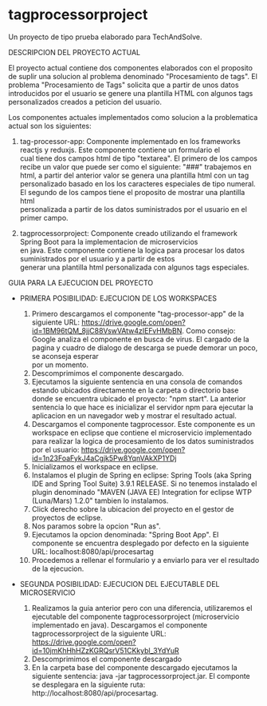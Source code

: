 # tagprocessorproject

Un proyecto de tipo prueba elaborado para TechAndSolve.

DESCRIPCION DEL PROYECTO ACTUAL

El proyecto actual contiene dos componentes elaborados con el proposito de suplir una solucion al problema denominado "Procesamiento de tags". El problema "Procesamiento de Tags" solicita que a partir de unos datos introducidos por el usuario se genere una plantilla HTML con algunos tags personalizados creados a peticion del usuario.

Los componentes actuales implementados como solucion a la problematica actual son los siguientes:
  
  1. tag-processor-app: Componente implementado en los frameworks reactjs y reduxjs. Este componente contiene un formulario el    
      cual tiene dos campos html de tipo "textarea". El primero de los campos recibe un valor que puede ser como el siguiente:
      "###" trabajemos en html, a partir del anterior valor se genera una plantilla html con un tag personalizado basado en los
      los caracteres especiales de tipo numeral. El segundo de los campos tiene el proposito de mostrar una plantilla html    
      personalizada a partir de los datos suministrados por el usuario en el primer campo.
      
  2. tagprocessorproject: Componente creado utilizando el framework Spring Boot para la implementacion de microservicios     
      en java. Este componente contiene la logica para procesar los datos suministrados por el usuario y a partir de estos  
      generar una plantilla html personalizada con algunos tags especiales.
      

GUIA PARA LA EJECUCION DEL PROYECTO

 * PRIMERA POSIBILIDAD: EJECUCION DE LOS WORKSPACES
    
    1. Primero descargamos el componente "tag-processor-app" de la siguiente URL: 
        https://drive.google.com/open?id=1BM96tQM_8jjC88VswVAtw4zIEFvHMbBN. Como consejo: Google analiza el componente 
        en busca de virus. El cargado de la pagina y cuadro de dialogo de descarga se puede demorar un poco, se aconseja esperar  
        por un momento.
    2. Descomprimimos el componente descargado.
    3. Ejecutamos la siguiente sentencia en una consola de comandos estando ubicados directamente en la carpeta o directorio base   
        donde se encuentra ubicado el proyecto: "npm start". La anterior sentencia lo que hace es inicializar el servidor npm 
        para ejecutar la aplicacion en un navegador web y mostrar el resultado actual. 
    4. Descargamos el componente tagprocessor. Este componente es un workspace en eclipse que contiene el microservicio 
        implementado para realizar la logica de procesamiento de los datos suministrados por el usuario: 
        https://drive.google.com/open?id=1n23FoaFykJ4aCgjk5Pw8YqnVAkXP1YDj
    5. Inicializamos el workspace en eclipse.
    6. Instalamos el plugin de Spring en eclipse: Spring Tools (aka Spring IDE and Spring Tool Suite) 3.9.1 RELEASE. Si no 
        tenemos instalado el plugin denominado "MAVEN (JAVA EE) Integration for eclipse WTP (Luna/Mars) 1.2.0" tambien lo 
        instalamos.
    8. Click derecho sobre la ubicacion del proyecto en el gestor de proyectos de eclipse.
    9. Nos paramos sobre la opcion "Run as".
    10. Ejecutamos la opcion denominada: "Spring Boot App". El componente se encuentra desplegado por defecto en la siguiente   
          URL: localhost:8080/api/procesartag
    12. Procedemos a rellenar el formulario y a enviarlo para ver el resultado de la ejecucion.
   
 * SEGUNDA POSIBILIDAD: EJECUCION DEL EJECUTABLE DEL MICROSERVICIO
 
    1. Realizamos la guia anterior pero con una diferencia, utilizaremos el ejecutable del componente tagprocessorproject 
       (microservicio implementado en java). Descargamos el componente tagprocessorproject de la siguiente URL:
       https://drive.google.com/open?id=10jmKhHhHZzKGRQsrV51CKkybl_3YdYuR
    2. Descomprimimos el componente descargado
    3. En la carpeta base del componente descargado ejecutamos la siguiente sentencia: java -jar tagprocessorproject.jar. El 
        componte se desplegara en la siguiente ruta: http://localhost:8080/api/procesartag.
